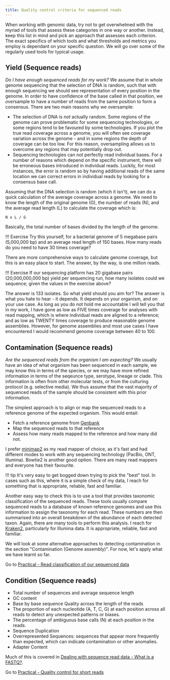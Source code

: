 ```yaml
---
title: Quality control criteria for sequenced reads
---
```

When working with genomic data, try not to get overwhelmed with the myriad of tools that assess these categories in one way or another. Instead, keep this list in mind and pick an approach that assesses each criterion. The exact specifics of which tools and what thresholds and metrics you employ is dependant on your specific question. We will go over some of the regularly used tools for typical usage. 

## Yield (Sequence reads)
*Do I have enough sequenced reads for my work?* We assume that in whole genome sequencing that the selection of DNA is random, such that with enough sequencing we should see representation of every position in the genome. In order to have confidence of the base called in that position, we *over*sample to have a number of reads from the same position to form a consensus. There are two main reasons why we oversample:

* The selection of DNA is *not* actually random. Some regions of the genome can prove problematic for some sequencing technologies, or some regions tend to be favoured by some technologies. If you plot the true read coverage across a genome, you will often see coverage variation across the genome - and in some regions the depth of coverage can be too low. For this reason, oversampling allows us to overcome any regions that may potentially drop out. 
* Sequencing technologies can not perfectly read individual bases. For a number of reasons which depend on the specific instrument, there will be erroneous bases introduced in individual reads. Luckily, for most instances, the error is random so by having additional reads of the same location we can correct errors in individual reads by looking for a consensus base call. 

Assuming that the DNA selection is random (which it isn't), we can do a quick calculation of the average coverage across a genome. We need to know the length of the original genome (G), the number of reads (N), and the average read length (L) to calculate the coverage which is: 

```
N x L / G 
```

Basically, the total number of bases divided by the length of the genome.

!!! Exercise
    Try this yourself, for a bacterial genome of 5 megabase pairs (5,000,000 bp) and an average read length of 150 bases. How many reads do you need to have 30 times coverage?

There are more comprehensive ways to calculate genome coverage, but this is an easy place to start. The answer, by the way, is one million reads. 

!!! Exercise
    If our sequencing platform has 20 gigabase pairs (20,000,000,000 bp) yield per sequencing run, how many isolates could we sequence; given the values in the exercise above? 

The answer is 133 isolates. So what yield should you aim for? The answer is what you hate to hear - it depends. It depends on your organism, and on your use case. As long as you do not hold me accountable I will tell you that in my work, I have gone as low as FIVE times coverage for analyses with read mapping, which is where individual reads are aligned to a reference; and as low as TWENTY times coverage to produce reasonable genome assemblies. However, for genome assemblies and most use cases I have encountered I would recommend genome coverage between 40 to 100. 

## Contamination (Sequence reads)

*Are the sequenced reads from the organism I am expecting?* We usually have an idea of what organism has been sequenced in each sample, we may know this in terms of the species, or we may have more refined information in terms of the seqeunce type, serotype, lineage or clade. This information is often from other molecular tests, or from the culturing protocol (e.g. selective media). We thus assume that the vast majority of sequenced reads of the sample should be consistent with this prior information. 

The simplest approach is to align or map the sequenced reads to a reference genome of the expected organism. This would entail:

* Fetch a reference genome from [Genbank](https://www.ncbi.nlm.nih.gov/genbank/)
* Map the sequenced reads to that reference
* Assess how many reads mapped to the reference and how many did not. 

I prefer [minimap2](https://github.com/lh3/minimap2) as my read mapper of choice, as it's fast and had different modes to work with any sequencing technology (PacBio, ONT, Illumina). Bowtie2 is another good option. There are many read mappers and everyone has their favourite. 

!!! tip 
    It's very easy to get bogged down trying to pick the "best" tool. In cases such as this, where it is a simple check of my data, I reach for something that is appropriate, reliable, fast and familiar. 

Another easy way to check this is to use a tool that provides taxonomic classification of the sequenced reads. These tools usually compare sequenced reads to a database of known reference genomes and use this information to assign the taxonomy for each read. These numbers are then summarised into an overall breakdown of the abundance of each detected taxon. Again, there are many tools to perform this analysis. I reach for [Kraken2](https://ccb.jhu.edu/software/kraken2/), particularly for Illumina data. It is appropriate, reliable, fast and familiar. 

We will look at some alternative approaches to detecting contamination in the section "Contamination (Genome assembly)". For now, let's apply what we have learnt so far. 

Go to [Practical - Read classification of our sequenced data](10-read-classification.md)

## Condition (Sequence reads)



* Total number of sequences and average sequence length
* GC content
* Base by base sequence Quality across the length of the reads 
* The proportion of each nucleotide (A, T, C, G) at each position across all reads to detect any unexpected patterns or biases.
* The percentage of ambiguous base calls (N) at each position in the reads.
* Sequence Duplication
* Overrepresented Sequences: sequences that appear more frequently than expected, which can indicate contamination or other anomalies.
* Adapter Content

Much of this is covered in [Dealing with sequence read data - What is a FASTQ?](/concepts/fastq-in-detail). 

Go to [Practical - Quality control for short reads](20-short-read-qc.md)
